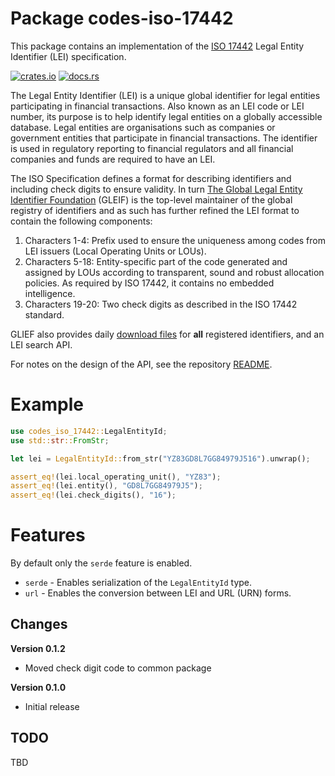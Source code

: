 # Package codes-iso-17442

This package contains an implementation of the [ISO
17442](https://www.iso.org/standard/78829.html) Legal Entity Identifier (LEI)
specification.

[![crates.io](https://img.shields.io/crates/v/codes-iso-17442.svg)](https://crates.io/crates/codes-iso-17442)
[![docs.rs](https://docs.rs/codes-iso-17442/badge.svg)](https://docs.rs/codes-iso-17442)

The Legal Entity Identifier (LEI) is a unique global identifier for legal
entities participating in financial transactions. Also known as an LEI code
or LEI number, its purpose is to help identify legal entities on a globally
accessible database. Legal entities are organisations such as companies or
government entities that participate in financial transactions. The identifier
is used in regulatory reporting to financial regulators and all financial
companies and funds are required to have an LEI.


The ISO Specification defines a format for describing identifiers and
including check digits to ensure validity. In turn
[The Global Legal Entity Identifier Foundation](https://www.gleif.org/en)
(GLEIF) is the top-level maintainer of the global registry of identifiers
and as such has further refined the LEI format to contain the following
components:

1. Characters 1-4: Prefix used to ensure the uniqueness among codes from LEI
   issuers (Local Operating Units or LOUs).
2. Characters 5-18: Entity-specific part of the code generated and assigned by
   LOUs according to transparent, sound and robust allocation policies. As
   required by ISO 17442, it contains no embedded intelligence.
3. Characters 19-20: Two check digits as described in the ISO 17442 standard.

GLIEF also provides daily [download files](https://www.gleif.org/en) for
**all** registered identifiers, and an LEI search API.

For notes on the design of the API, see the repository 
[README](https://github.com/johnstonskj/rust-codes/blob/main/README.md).

# Example

```rust
use codes_iso_17442::LegalEntityId;
use std::str::FromStr;

let lei = LegalEntityId::from_str("YZ83GD8L7GG84979J516").unwrap();

assert_eq!(lei.local_operating_unit(), "YZ83");
assert_eq!(lei.entity(), "GD8L7GG84979J5");
assert_eq!(lei.check_digits(), "16");
```

# Features


By default only the `serde` feature is enabled.

* `serde` - Enables serialization of the `LegalEntityId` type.
* `url` - Enables the conversion between LEI and URL (URN) forms.

## Changes

**Version 0.1.2**

* Moved check digit code to common package

**Version 0.1.0**

* Initial release

## TODO

TBD

